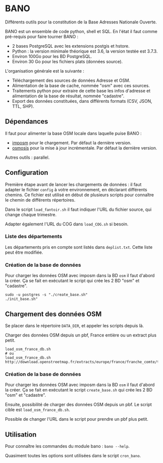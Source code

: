 # BANO

Différents outils pour la constitution de la Base Adresses Nationale Ouverte.

BANO est un ensemble de code python, shell et SQL. En l'état il faut comme pré-requis pour faire tourner BANO :
* 2 bases PostgreSQL avec les extensions postgis et hstore.
* Python : la version minimale théorique est 3.6, la version testée est 3.7.3.
* Environ 100Go pour les BD PostgreSQL.
* Environ 30 Go pour les fichiers plats (données source).

L'organisation générale est la suivante :
* Téléchargement des sources de données Adresse et OSM.
* Alimentation de la base de cache, nommée "osm" avec ces sources.
* Traitements python pour extraire de cette base les infos d'adresse et alimentation de la base de résultat, nommée "cadastre".
* Export des données constituées, dans différents formats (CSV, JSON, TTL, SHP).

## Dépendances

Il faut pour alimenter la base OSM locale dans laquelle puise BANO :
* [imposm](https://github.com/omniscale/imposm3) pour le chargement. Par défaut la dernière version.
* [osmosis](https://github.com/openstreetmap/osmosis) pour la mise à jour incrémentale. Par défaut la dernière version.

Autres outils : parallel.

## Configuration

Première étape avant de lancer les chargements de données : il faut adapter le fichier `config` à votre environnement, en déclarant différents chemins. Ce fichier est utilisé en début de plusieurs scripts pour connaître le chemin de différents répertoires.

Dans le script `load_fantoir.sh` il faut indiquer l'URL du fichier source, qui change chaque trimestre.

Adapter également l'URL du COG dans `load_COG.sh` si besoin.

### Liste des départements

Les départements pris en compte sont listés dans `deplist.txt`. Cette liste peut être modifiée.

### Création de la base de données

Pour charger les données OSM avec imposm dans la BD `osm` il faut d'abord la créer. Ça se fait en exécutant le script qui crée les 2 BD "osm" et "cadastre".
```
sudo -u postgres -s "./create_base.sh"
./init_base.sh"
```

## Chargement des données OSM

Se placer dans le répertoire `DATA_DIR`, et appeler les scripts depuis là.

Charger des données OSM depuis un pbf, France entière ou un extract plus petit.
```
load_osm_france_db.sh
# ou
load_osm_france_db.sh http://download.openstreetmap.fr/extracts/europe/france/franche_comte/territoire_de_belfort.osm.pbf
```

### Création de la base de données

Pour charger les données OSM avec imposm dans la BD `osm` il faut d'abord la créer. Ça se fait en exécutant le script `create_base.sh` qui crée les 2 BD "osm" et "cadastre".

Ensuite, possibilité de charger des données OSM depuis un pbf. Le script cible est `load_osm_france_db.sh`.

Possible de changer l'URL dans le script pour prendre un pbf plus petit.

## Utilisation

Pour connaître les commandes du module bano : `bano --help`.

Quasiment toutes les options sont utilisées dans le script `cron_bano`.
